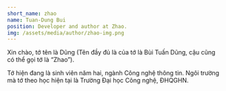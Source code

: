 ```yaml
---
short_name: zhao
name: Tuan-Dung Bui
position: Developer and author at Zhao.
img: /assets/media/author/zhao-img.png
---
```

Xin chào, tớ tên là Dũng (Tên đầy đủ là của tớ là Bùi Tuấn Dũng, cậu cũng có thể gọi tớ là “Zhao”).

Tớ hiện đang là sinh viên năm hai, ngành Công nghệ thông tin. Ngôi trường mà tớ theo học hiện tại là Trường Đại học Công nghệ, ĐHQGHN.